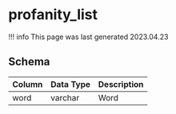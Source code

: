 # profanity_list

!!! info
	This page was last generated 2023.04.23

## Schema

| Column | Data Type | Description |
| :--- | :--- | :--- |
| word | varchar | Word |

